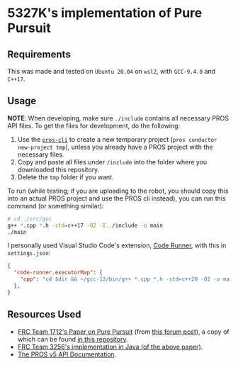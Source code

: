 # 5327K's implementation of Pure Pursuit

## Requirements
This was made and tested on `Ubuntu 20.04` on `wsl2`, with `GCC-9.4.0` and `C++17`.

## Usage
**NOTE**: When developing, make sure `./include` contains all necessary PROS API files. To get the files for development, do the following:
1. Use the [`pros-cli`](https://pros.cs.purdue.edu/v5/getting-started/) to create a new temporary project (`pros conductor new-project tmp`), unless you already have a PROS project with the necessary files.
2. Copy and paste all files under `/include` into the folder where you downloaded this repository.
3. Delete the `tmp` folder if you want.

To run (while testing; if you are uploading to the robot, you should copy this into an actual PROS project and use the PROS cli instead), you can run this command (or something similar):
```bash
# cd ./src/gui
g++ *.cpp *.h -std=c++17 -O2 -I../include -o main
./main
```

I personally used Visual Studio Code's extension, [Code Runner](https://marketplace.visualstudio.com/items?itemName=formulahendry.code-runner), with this in `settings.json`:
```json
{
  "code-runner.executorMap": {
    "cpp": "cd $dir && ~/gcc-12/bin/g++ *.cpp *.h -std=c++20 -O2 -o main -lsfml-graphics -lsfml-window -lsfml-system && ./main; echo",
  },
}
```

## Resources Used
- [FRC Team 1712's Paper on Pure Pursuit](https://www.chiefdelphi.com/uploads/default/original/3X/b/e/be0e06de00e07db66f97686505c3f4dde2e332dc.pdf) (from [this forum post](https://www.chiefdelphi.com/t/paper-implementation-of-the-adaptive-pure-pursuit-controller/166552)), a copy of which can be found [in this repository](paper.pdf).
- [FRC Team 3256's implementation in Java (of the above paper)](https://github.com/Team3256/warriorlib/tree/master/src/main/java/frc/team3256/warriorlib/auto/purepursuit).
- [The PROS v5 API Documentation](https://pros.cs.purdue.edu/v5/index.html).
